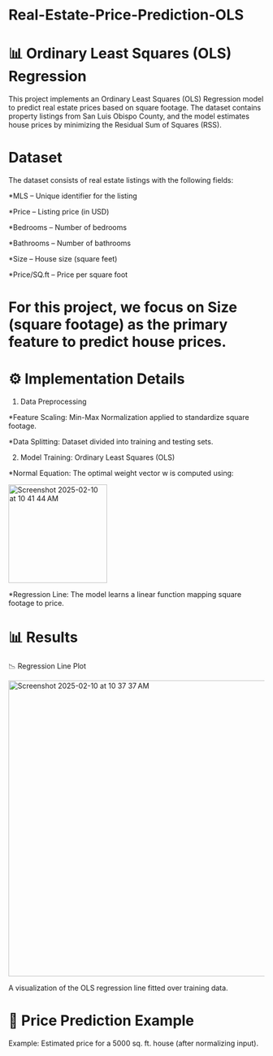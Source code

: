 # Real-Estate-Price-Prediction-OLS

# 📊 Ordinary Least Squares (OLS) Regression

This project implements an Ordinary Least Squares (OLS) Regression model to predict real estate prices based on square footage. The dataset contains property listings from San Luis Obispo County, and the model estimates house prices by minimizing the Residual Sum of Squares (RSS).

# Dataset
The dataset consists of real estate listings with the following fields:

*MLS – Unique identifier for the listing

*Price – Listing price (in USD)

*Bedrooms – Number of bedrooms

*Bathrooms – Number of bathrooms

*Size – House size (square feet)

*Price/SQ.ft – Price per square foot

# For this project, we focus on Size (square footage) as the primary feature to predict house prices.

# ⚙️ Implementation Details

1. Data Preprocessing

*Feature Scaling: Min-Max Normalization applied to standardize square footage.

*Data Splitting: Dataset divided into training and testing sets.

2. Model Training: Ordinary Least Squares (OLS)

*Normal Equation: The optimal weight vector w is computed using:

<img width="194" alt="Screenshot 2025-02-10 at 10 41 44 AM" src="https://github.com/user-attachments/assets/6f2c9f61-f2ec-448e-bac7-f526937016f0" />

*Regression Line: The model learns a linear function mapping square footage to price.

# 📊 Results

📉 Regression Line Plot

<img width="583" alt="Screenshot 2025-02-10 at 10 37 37 AM" src="https://github.com/user-attachments/assets/6243c436-07d7-49fe-bf39-600d961c77e1" />

A visualization of the OLS regression line fitted over training data.

# 🏡 Price Prediction Example

Example: Estimated price for a 5000 sq. ft. house (after normalizing input).
